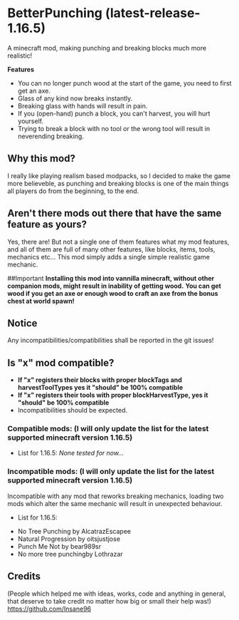 # BetterPunching (latest-release-1.16.5)
A minecraft mod, making punching and breaking blocks much more realistic!

**Features**
* You can no longer punch wood at the start of the game, you need to first get an axe.
* Glass of any kind now breaks instantly.
* Breaking glass with hands will result in pain.
* If you (open-hand) punch a block, you can't harvest, you will hurt yourself.
* Trying to break a block with no tool or the wrong tool will result in neverending breaking.

## Why this mod?
I really like playing realism based modpacks, so I decided to make the game more believeble, 
as punching and breaking blocks is one of the main things all players do from the beginning, to the end.

## Aren't there mods out there that have the same feature as yours?
Yes, there are! But not a single one of them features what my mod features, and all of them are full of many other features,
like blocks, items, tools, mechanics etc... This mod simply adds a single simple realistic game mechanic.

##Important
**Installing this mod into vannilla minecraft, without other companion mods, might result in inability of getting wood.**
**You can get wood if you get an axe or enough wood to craft an axe from the bonus chest at world spawn!**

## Notice
Any incompatibilities/compatibilities shall be reported in the git issues!

## Is "x" mod compatible?
* **If "x" registers their blocks with proper blockTags and harvestToolTypes yes it "should" be 100% compatible**
* **If "x" registers their tools with proper blockHarvestType, yes it "should" be 100% compatible**
* Incompatibilities should be expected.

### Compatible mods: (I will only update the list for the latest supported minecraft version 1.16.5)
- List for 1.16.5:
 *None tested for now...*
### Incompatible mods: (I will only update the list for the latest supported minecraft version 1.16.5)
Incompatible with any mod that reworks breaking mechanics, loading two mods which alter the same mechanic
will result in unexpected behaviour.
- List for 1.16.5:
* No Tree Punching by AlcatrazEscapee
* Natural Progression by oitsjustjose
* Punch Me Not by bear989sr
* No more tree punchingby Lothrazar

## Credits 
(People which helped me with ideas, works, code and anything in general, that deserve to take credit no matter how big or small their help was!)  
https://github.com/Insane96
